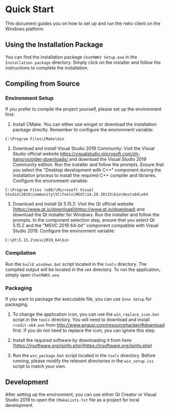 # Quick Start

This document guides you on how to set up and run the rwkv client on the Windows platform.

## Using the Installation Package

You can find the installation package `ChatRWKV Setup.exe` in the `Installation package` directory. Simply click on the installer and follow the instructions to complete the installation.

## Compiling from Source

### Environment Setup

If you prefer to compile the project yourself, please set up the environment first:

1. Install CMake. You can either use winget or download the installation package directly. Remember to configure the environment variable:

```
C:\Program Files\CMake\bin

```


2. Download and install Visual Studio 2019 Community:
Visit the Visual Studio official website [https://visualstudio.microsoft.com/zh-hans/vs/older-downloads/ ](https://visualstudio.microsoft.com/zh-hans/vs/older-downloads/)and download the Visual Studio 2019 Community edition. Run the installer and follow the prompts. Ensure that you select the "Desktop development with C++" component during the installation process to install the required C++ compiler and libraries. Configure the environment variable:

```
C:\Program Files (x86)\Microsoft Visual Studio\2019\Community\VC\Tools\MSVC\14.29.30133\bin\Hostx64\x64

```


3. Download and install Qt 5.15.2:
Visit the Qt official website [https://www.qt.io/download](https://www.qt.io/download) and download the Qt installer for Windows. Run the installer and follow the prompts. In the component selection step, ensure that you select Qt 5.15.2 and the "MSVC 2019 64-bit" component compatible with Visual Studio 2019. Configure the environment variable:

```
C:\Qt\5.15.2\msvc2019_64\bin

```


### Compilation

Run the `build_windows.bat` script located in the `tools` directory. The compiled output will be located in the `x64` directory. To run the application, simply open `ChatRWKV.exe`.

### Packaging

If you want to package the executable file, you can use `Inno Setup` for packaging.

1. To change the application icon, you can use the `win_replace_icon.bat` script in the `tools` directory. You will need to download and install `rcedit-x64.exe` from [http://www.angusj.com/resourcehacker/#download ](http://www.angusj.com/resourcehacker/#download )first. If you do not need to replace the icon, you can ignore this step.

2. Install the required software by downloading it from here: [https://jrsoftware.org/isinfo.php](https://jrsoftware.org/isinfo.php)

3. Run the `win_package.bat` script located in the `tools` directory. Before running, please modify the relevant directories in the `win_setup.iss` script to match your own.

## Development

After setting up the environment, you can use either Qt Creator or Visual Studio 2019 to open the `CMakeLists.txt` file as a project for local development.
